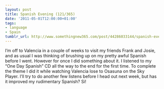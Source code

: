 ```yaml
---
layout: post
title: Spanish Evening (121/365)
date: '2011-05-01T12:00:00+01:00'
tags:
- language
- Spain
tumblr_url: http://www.somethingnew365.com/post/44286033144/spanish-evening-121365
---
```

I’m off to Valencia in a couple of weeks to visit my friends Frank and Josie, and as usual I was thinking of brushing up on my pretty awful Spanish before I went.
However for once I did something about it. I listened to my “One Day Spanish” CD all the way to the end for the first time. To complete the theme I did it while watching Valencia lose to Osasuna on the Sky Player.
I’ll try to do another few listens before I head out next week, but has it improved my rudimentary Spanish? Si!
